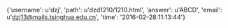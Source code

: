 {'username': u'dzj', 'path': u'dzd1210/1210.html', 'answer': u'ABCD', 'email': u'dzj13@mails.tsinghua.edu.cn', 'time': '2016-02-28:11:13:44'}